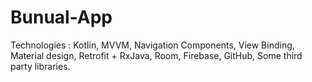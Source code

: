 # Bunual-App
Technologies :  Kotlin, MVVM, Navigation Components, View Binding, Material design, Retrofit + RxJava, Room, Firebase, GitHub, Some third party libraries.
